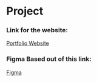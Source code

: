 # Project

### Link for the website:
[Portfolio Website](https://yashportfolio-tau.vercel.app/)

### Figma Based out of this link:
[Figma](https://www.figma.com/file/9OcJgbevFPZak1yXzvcEIW/My-Web-Portfolio-(Community)?node-id=21%3A2858&mode=dev) 